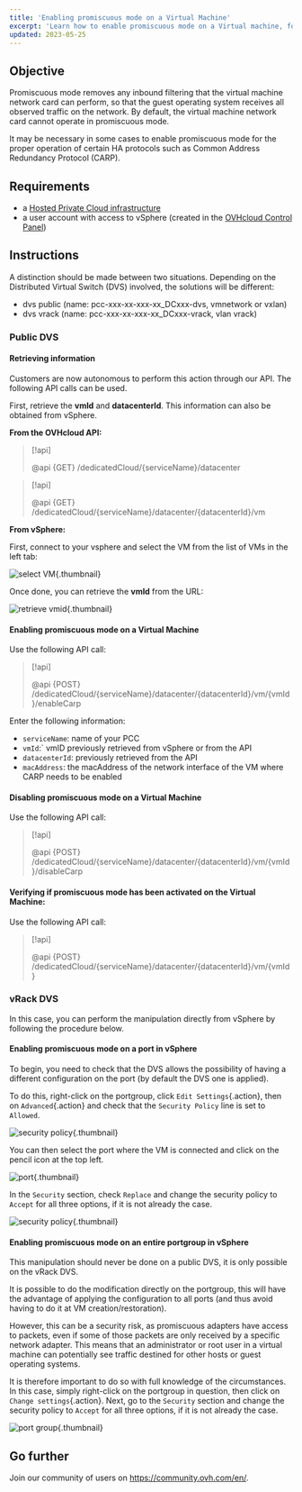 ```yaml
---
title: 'Enabling promiscuous mode on a Virtual Machine'
excerpt: 'Learn how to enable promiscuous mode on a Virtual machine, for the proper operation of certain HA protocols such as CARP'
updated: 2023-05-25
---
```


## Objective

Promiscuous mode removes any inbound filtering that the virtual machine network card can perform, so that the guest operating system receives all observed traffic on the network. By default, the virtual machine network card cannot operate in promiscuous mode.

It may be necessary in some cases to enable promiscuous mode for the proper operation of certain HA protocols such as Common Address Redundancy Protocol (CARP).

## Requirements

- a [Hosted Private Cloud infrastructure](https://www.ovhcloud.com/en-gb/enterprise/products/hosted-private-cloud/)
- a user account with access to vSphere (created in the [OVHcloud Control Panel](https://www.ovh.com/auth/?action=gotomanager&from=https://www.ovh.co.uk/&ovhSubsidiary=GB))

## Instructions

A distinction should be made between two situations. Depending on the Distributed Virtual Switch (DVS) involved, the solutions will be different:

- dvs public (name: pcc-xxx-xx-xxx-xx_DCxxx-dvs, vmnetwork or vxlan)
- dvs vrack (name: pcc-xxx-xx-xxx-xx_DCxxx-vrack, vlan vrack)

### Public DVS

#### Retrieving information

Customers are now autonomous to perform this action through our API. The following API calls can be used.

First, retrieve the **vmId** and **datacenterId**. This information can also be obtained from vSphere.

**From the OVHcloud API:**

> [!api]
>
> @api {GET} /dedicatedCloud/{serviceName}/datacenter
>

> [!api]
>
> @api {GET} /dedicatedCloud/{serviceName}/datacenter/{datacenterId}/vm
>

**From vSphere:**

First, connect to your vsphere and select the VM from the list of VMs in the left tab:

![select VM](images/vcenter_select_vm_edit.png){.thumbnail}

Once done, you can retrieve the **vmId** from the URL:

![retrieve vmid](images/vcenter_vmID_edit.png){.thumbnail}

#### Enabling promiscuous mode on a Virtual Machine

Use the following API call:

> [!api]
>
> @api {POST} /dedicatedCloud/{serviceName}/datacenter/{datacenterId}/vm/{vmId}/enableCarp
>

Enter the following information:

- `serviceName`: name of your PCC
- `vmId`:` vmID previously retrieved from vSphere or from the API
- `datacenterId`: previously retrieved from the API
- `macAddress`: the macAddress of the network interface of the VM where CARP needs to be enabled

#### Disabling promiscuous mode on a Virtual Machine

Use the following API call:

> [!api]
>
> @api {POST} /dedicatedCloud/{serviceName}/datacenter/{datacenterId}/vm/{vmId}/disableCarp
>

#### Verifying if promiscuous mode has been activated on the Virtual Machine:

Use the following API call:

> [!api]
>
> @api {POST} /dedicatedCloud/{serviceName}/datacenter/{datacenterId}/vm/{vmId}
>

### vRack DVS

In this case, you can perform the manipulation directly from vSphere by following the procedure below.

#### Enabling promiscuous mode on a port in vSphere

To begin, you need to check that the DVS allows the possibility of having a different configuration on the port (by default the DVS one is applied).

To do this, right-click on the portgroup, click `Edit Settings`{.action}, then on `Advanced`{.action} and check that the `Security Policy` line is set to `Allowed`.

![security policy](images/Securitypolicy.png){.thumbnail}

You can then select the port where the VM is connected and click on the pencil icon at the top left.

![port](images/Port.png){.thumbnail}

In the `Security` section, check `Replace` and change the security policy to `Accept` for all three options, if it is not already the case.

![security policy](images/Security.png){.thumbnail}

#### Enabling promiscuous mode on an entire portgroup in vSphere

This manipulation should never be done on a public DVS, it is only possible on the vRack DVS.

It is possible to do the modification directly on the portgroup, this will have the advantage of applying the configuration to all ports (and thus avoid having to do it at VM creation/restoration).

However, this can be a security risk, as promiscuous adapters have access to packets, even if some of those packets are only received by a specific network adapter. This means that an administrator or root user in a virtual machine can potentially see traffic destined for other hosts or guest operating systems.

It is therefore important to do so with full knowledge of the circumstances.
In this case, simply right-click on the portgroup in question, then click on `Change settings`{.action}. Next, go to the `Security` section and change the security policy to `Accept` for all three options, if it is not already the case.

![port group](images/Portgroup.png){.thumbnail}

## Go further

Join our community of users on <https://community.ovh.com/en/>.